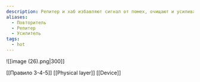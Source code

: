 ```yaml
---
description: Репитер и хаб избавляют сигнал от помех, очищают и усиливают его, позволяя сигналу преодолевать большие расстояния. Не нарезают последовательность на фреймы. Манипулируют битами.
aliases:
  - Повторитель
  - Репитер
  - Усилитель
tags:
  - hot
---
```

![[image (26).png|300]]

[[Правило 3-4-5]]
[[Physical layer]]
[[Device]]
